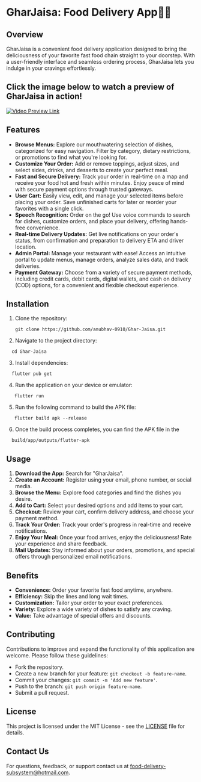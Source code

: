# GharJaisa: Food Delivery App🍔🚀

## Overview

GharJaisa is a convenient food delivery application designed to bring the deliciousness of your favorite fast food chain straight to your doorstep. With a user-friendly interface and seamless ordering process, GharJaisa lets you indulge in your cravings effortlessly.

## **Click the image below to watch a preview of GharJaisa in action!**

[![Video Preview Link](https://i.ytimg.com/vi/pzuaSWI-1zs/hqdefault.jpg)](https://youtu.be/pzuaSWI-1zs)

## Features

* **Browse Menus:** Explore our mouthwatering selection of dishes, categorized for easy navigation. Filter by category, dietary restrictions, or promotions to find what you're looking for.
* **Customize Your Order:** Add or remove toppings, adjust sizes, and select sides, drinks, and desserts to create your perfect meal.
* **Fast and Secure Delivery:** Track your order in real-time on a map and receive your food hot and fresh within minutes. Enjoy peace of mind with secure payment options through trusted gateways.
* **User Cart:** Easily view, edit, and manage your selected items before placing your order. Save unfinished carts for later or reorder your favorites with a single click.
* **Speech Recognition:** Order on the go! Use voice commands to search for dishes, customize orders, and place your delivery, offering hands-free convenience.
* **Real-time Delivery Updates:** Get live notifications on your order's status, from confirmation and preparation to delivery ETA and driver location.
* **Admin Portal:** Manage your restaurant with ease! Access an intuitive portal to update menus, manage orders, analyze sales data, and track deliveries.
* **Payment Gateway:** Choose from a variety of secure payment methods, including credit cards, debit cards, digital wallets, and cash on delivery (COD) options, for a convenient and flexible checkout experience.

## Installation
1. Clone the repository:
   ```console
   git clone https://github.com/anubhav-0910/Ghar-Jaisa.git
   ```
2. Navigate to the project directory:
 ```console
   cd Ghar-Jaisa
   ```
3. Install dependencies:
 ```console
   flutter pub get
   ```
4. Run the application on your device or emulator:
```console
   flutter run
   ```
5. Run the following command to build the APK file:
```console
   flutter build apk --release
   ```
6. Once the build process completes, you can find the APK file in the
 ```console
   build/app/outputs/flutter-apk
   ``` 

## Usage

1. **Download the App:** Search for "GharJaisa".
2. **Create an Account:** Register using your email, phone number, or social media.
3. **Browse the Menu:** Explore food categories and find the dishes you desire.
4. **Add to Cart:** Select your desired options and add items to your cart.
5. **Checkout:** Review your cart, confirm delivery address, and choose your payment method.
6. **Track Your Order:** Track your order's progress in real-time and receive notifications.
7. **Enjoy Your Meal:** Once your food arrives, enjoy the deliciousness! Rate your experience and share feedback.
8. **Mail Updates:** Stay informed about your orders, promotions, and special offers through personalized email notifications.


## Benefits

* **Convenience:** Order your favorite fast food anytime, anywhere.
* **Efficiency:** Skip the lines and long wait times.
* **Customization:** Tailor your order to your exact preferences.
* **Variety:** Explore a wide variety of dishes to satisfy any craving.
* **Value:** Take advantage of special offers and discounts.

## Contributing
Contributions to improve and expand the functionality of this application are welcome. Please follow these guidelines:
- Fork the repository.
- Create a new branch for your feature: `git checkout -b feature-name`.
- Commit your changes: `git commit -m 'Add new feature'`.
- Push to the branch: `git push origin feature-name`.
- Submit a pull request.

## License
This project is licensed under the MIT License - see the [LICENSE](LICENSE) file for details.

## Contact Us

For questions, feedback, or support contact us at food-delivery-subsystem@hotmail.com.
